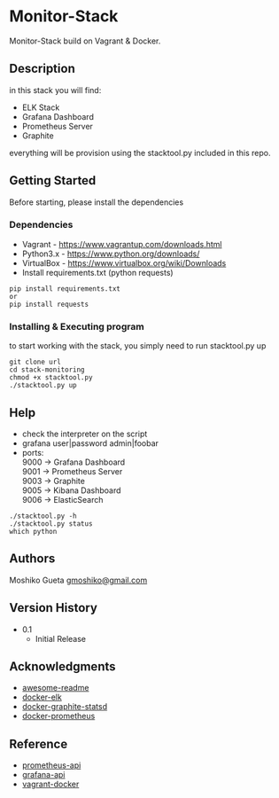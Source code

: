 # Monitor-Stack

Monitor-Stack build on Vagrant & Docker.

## Description

in this stack you will find: 
* ELK Stack
* Grafana Dashboard
* Prometheus Server
* Graphite

everything will be provision using the stacktool.py included in this repo. 

## Getting Started

Before starting, please install the dependencies

### Dependencies

* Vagrant - https://www.vagrantup.com/downloads.html
* Python3.x - https://www.python.org/downloads/
* VirtualBox - https://www.virtualbox.org/wiki/Downloads
* Install requirements.txt (python requests)

```
pip install requirements.txt
or
pip install requests
```

### Installing & Executing program

to start working with the stack, you simply need to run stacktool.py up

```
git clone url
cd stack-monitoring
chmod +x stacktool.py
./stacktool.py up
```

## Help

* check the interpreter on the script
* grafana user|password admin|foobar
* ports:  
9000 -> Grafana Dashboard  
9001 -> Prometheus Server  
9003 -> Graphite  
9005 -> Kibana Dashboard  
9006 -> ElasticSearch  

```
./stacktool.py -h
./stacktool.py status
which python
```

## Authors

Moshiko Gueta gmoshiko@gmail.com

## Version History

* 0.1
    * Initial Release

## Acknowledgments

* [awesome-readme](https://github.com/matiassingers/awesome-readme)
* [docker-elk](https://github.com/deviantony/docker-elk)
* [docker-graphite-statsd](https://github.com/hopsoft/docker-graphite-statsd)
* [docker-prometheus](https://github.com/vegasbrianc/prometheus)

## Reference

* [prometheus-api](https://prometheus.io/docs/prometheus/latest/querying/api/)
* [grafana-api](http://docs.grafana.org/http_api/auth/)
* [vagrant-docker](https://www.vagrantup.com/docs/provisioning/docker.html)

